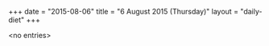 +++
date = "2015-08-06"
title = "6 August 2015 (Thursday)"
layout = "daily-diet"
+++


\<no entries\>
